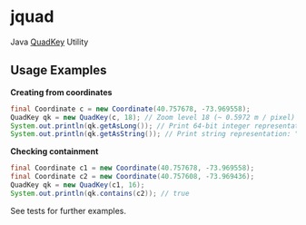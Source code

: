 # jquad
Java [QuadKey](https://docs.microsoft.com/en-us/bingmaps/articles/bing-maps-tile-system) Utility

## Usage Examples
**Creating from coordinates**
```java
final Coordinate c = new Coordinate(40.757678, -73.969558);
QuadKey qk = new QuadKey(c, 18); // Zoom level 18 (~ 0.5972 m / pixel)
System.out.println(qk.getAsLong()); // Print 64-bit integer representation: 15104861027
System.out.println(qk.getAsString()); // Print string representation: "032010110132031203"
```

**Checking containment**
```java
final Coordinate c1 = new Coordinate(40.757678, -73.969558);
final Coordinate c2 = new Coordinate(40.757608, -73.969436);
QuadKey qk = new QuadKey(c1, 16);
System.out.println(qk.contains(c2)); // true
```

See tests for further examples.